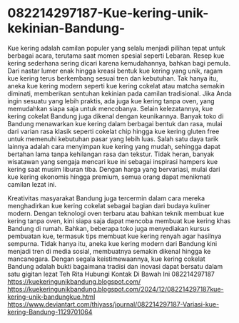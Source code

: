 # 082214297187-Kue-kering-unik-kekinian-Bandung-
Kue kering adalah camilan populer yang selalu menjadi pilihan tepat untuk berbagai acara, terutama saat momen spesial seperti Lebaran. Resep kue kering sederhana sering dicari karena kemudahannya, bahkan bagi pemula. Dari nastar lumer enak hingga kreasi bentuk kue kering yang unik, ragam kue kering terus berkembang sesuai tren dan kebutuhan. Tak hanya itu, aneka kue kering modern seperti kue kering cokelat atau matcha semakin diminati, memberikan sentuhan kekinian pada camilan tradisional. Jika Anda ingin sesuatu yang lebih praktis, ada juga kue kering tanpa oven, yang memudahkan siapa saja untuk mencobanya.
Selain kelezatannya, kue kering cokelat Bandung juga dikenal dengan keunikannya. Banyak toko di Bandung menawarkan kue kering dalam berbagai bentuk dan rasa, mulai dari varian rasa klasik seperti cokelat chip hingga kue kering gluten free untuk memenuhi kebutuhan pasar yang lebih luas. Salah satu daya tarik lainnya adalah cara menyimpan kue kering yang mudah, sehingga dapat bertahan lama tanpa kehilangan rasa dan tekstur. Tidak heran, banyak wisatawan yang sengaja mencari kue ini sebagai inspirasi hampers kue kering saat musim liburan tiba. Dengan harga yang bervariasi, mulai dari kue kering ekonomis hingga premium, semua orang dapat menikmati camilan lezat ini.

Kreativitas masyarakat Bandung juga tercermin dalam cara mereka menghadirkan kue kering cokelat sebagai bagian dari budaya kuliner modern. Dengan teknologi oven terbaru atau bahkan teknik membuat kue kering tanpa oven, kini siapa saja dapat mencoba membuat kue kering khas Bandung di rumah. Bahkan, beberapa toko juga menyediakan kursus pembuatan kue, termasuk tips membuat kue kering renyah agar hasilnya sempurna. Tidak hanya itu, aneka kue kering modern dari Bandung kini menjadi tren di media sosial, membuatnya semakin dikenal hingga ke mancanegara. Dengan segala keistimewaannya, kue kering cokelat Bandung adalah bukti bagaimana tradisi dan inovasi dapat bersatu dalam satu gigitan lezat
Teh Rita
Hubungi Kontak Di Bawah Ini
082214297187
https://kuekeringunikbandung.blogspot.com/
https://kuekeringunikbandung.blogspot.com/2024/12/082214297187kue-kering-unik-bandungkue.html
https://www.deviantart.com/thiyass/journal/082214297187-Variasi-kue-kering-Bandung-1129701064
